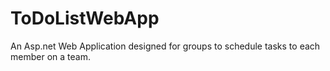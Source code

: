 # ToDoListWebApp
An Asp.net Web Application designed for groups to schedule tasks to each member on a team. 
